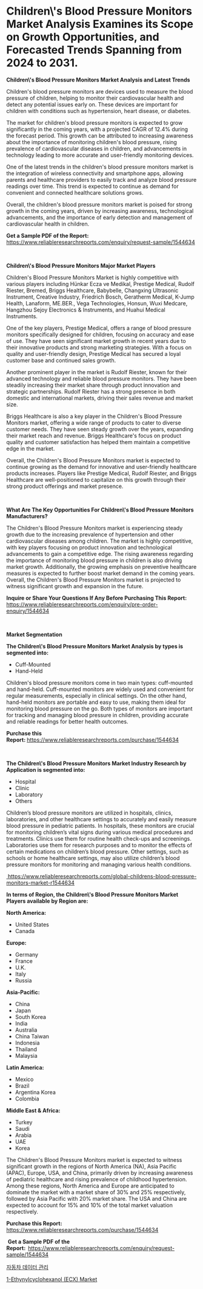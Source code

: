 <p><h1>Children\'s Blood Pressure Monitors Market Analysis Examines its Scope on Growth Opportunities, and Forecasted Trends Spanning from 2024 to 2031.</h1></p><p><strong>Children\'s Blood Pressure Monitors Market Analysis and Latest Trends</strong></p>
<p><p>Children's blood pressure monitors are devices used to measure the blood pressure of children, helping to monitor their cardiovascular health and detect any potential issues early on. These devices are important for children with conditions such as hypertension, heart disease, or diabetes.</p><p>The market for children's blood pressure monitors is expected to grow significantly in the coming years, with a projected CAGR of 12.4% during the forecast period. This growth can be attributed to increasing awareness about the importance of monitoring children's blood pressure, rising prevalence of cardiovascular diseases in children, and advancements in technology leading to more accurate and user-friendly monitoring devices.</p><p>One of the latest trends in the children's blood pressure monitors market is the integration of wireless connectivity and smartphone apps, allowing parents and healthcare providers to easily track and analyze blood pressure readings over time. This trend is expected to continue as demand for convenient and connected healthcare solutions grows.</p><p>Overall, the children's blood pressure monitors market is poised for strong growth in the coming years, driven by increasing awareness, technological advancements, and the importance of early detection and management of cardiovascular health in children.</p></p>
<p><strong>Get a Sample PDF of the Report:&nbsp;</strong> <a href="https://www.reliableresearchreports.com/enquiry/request-sample/1544634">https://www.reliableresearchreports.com/enquiry/request-sample/1544634</a></p>
<p>&nbsp;</p>
<p><strong>Children\'s Blood Pressure Monitors Major Market Players</strong></p>
<p><p>Children's Blood Pressure Monitors Market is highly competitive with various players including Hünkar Ecza ve Medikal, Prestige Medical, Rudolf Riester, Bremed, Briggs Healthcare, Babybelle, Changxing Ultrasonic Instrument, Creative Industry, Friedrich Bosch, Geratherm Medical, K-Jump Health, Lanaform, ME.BER., Vega Technologies, Honsun, Wuxi Medcare, Hangzhou Sejoy Electronics & Instruments, and Huahui Medical Instruments.</p><p>One of the key players, Prestige Medical, offers a range of blood pressure monitors specifically designed for children, focusing on accuracy and ease of use. They have seen significant market growth in recent years due to their innovative products and strong marketing strategies. With a focus on quality and user-friendly design, Prestige Medical has secured a loyal customer base and continued sales growth.</p><p>Another prominent player in the market is Rudolf Riester, known for their advanced technology and reliable blood pressure monitors. They have been steadily increasing their market share through product innovation and strategic partnerships. Rudolf Riester has a strong presence in both domestic and international markets, driving their sales revenue and market size.</p><p>Briggs Healthcare is also a key player in the Children's Blood Pressure Monitors market, offering a wide range of products to cater to diverse customer needs. They have seen steady growth over the years, expanding their market reach and revenue. Briggs Healthcare's focus on product quality and customer satisfaction has helped them maintain a competitive edge in the market.</p><p>Overall, the Children's Blood Pressure Monitors market is expected to continue growing as the demand for innovative and user-friendly healthcare products increases. Players like Prestige Medical, Rudolf Riester, and Briggs Healthcare are well-positioned to capitalize on this growth through their strong product offerings and market presence.</p></p>
<p>&nbsp;</p>
<p><strong>What Are The Key Opportunities For Children\'s Blood Pressure Monitors Manufacturers?</strong></p>
<p><p>The Children's Blood Pressure Monitors market is experiencing steady growth due to the increasing prevalence of hypertension and other cardiovascular diseases among children. The market is highly competitive, with key players focusing on product innovation and technological advancements to gain a competitive edge. The rising awareness regarding the importance of monitoring blood pressure in children is also driving market growth. Additionally, the growing emphasis on preventive healthcare measures is expected to further boost market demand in the coming years. Overall, the Children's Blood Pressure Monitors market is projected to witness significant growth and expansion in the future.</p></p>
<p><strong>Inquire or Share Your Questions If Any Before Purchasing This Report:</strong> <a href="https://www.reliableresearchreports.com/enquiry/pre-order-enquiry/1544634">https://www.reliableresearchreports.com/enquiry/pre-order-enquiry/1544634</a></p>
<p>&nbsp;</p>
<p><strong>Market Segmentation</strong></p>
<p><strong>The Children\'s Blood Pressure Monitors Market Analysis by types is segmented into:</strong></p>
<p><ul><li>Cuff-Mounted</li><li>Hand-Held</li></ul></p>
<p><p>Children's blood pressure monitors come in two main types: cuff-mounted and hand-held. Cuff-mounted monitors are widely used and convenient for regular measurements, especially in clinical settings. On the other hand, hand-held monitors are portable and easy to use, making them ideal for monitoring blood pressure on the go. Both types of monitors are important for tracking and managing blood pressure in children, providing accurate and reliable readings for better health outcomes.</p></p>
<p><strong>Purchase this Report:&nbsp;</strong><a href="https://www.reliableresearchreports.com/purchase/1544634">https://www.reliableresearchreports.com/purchase/1544634</a></p>
<p>&nbsp;</p>
<p><strong>The Children\'s Blood Pressure Monitors Market Industry Research by Application is segmented into:</strong></p>
<p><ul><li>Hospital</li><li>Clinic</li><li>Laboratory</li><li>Others</li></ul></p>
<p><p>Children’s blood pressure monitors are utilized in hospitals, clinics, laboratories, and other healthcare settings to accurately and easily measure blood pressure in pediatric patients. In hospitals, these monitors are crucial for monitoring children’s vital signs during various medical procedures and treatments. Clinics use them for routine health check-ups and screenings. Laboratories use them for research purposes and to monitor the effects of certain medications on children’s blood pressure. Other settings, such as schools or home healthcare settings, may also utilize children’s blood pressure monitors for monitoring and managing various health conditions.</p></p>
<p><a href="https://www.reliableresearchreports.com/global-childrens-blood-pressure-monitors-market-r1544634">&nbsp;https://www.reliableresearchreports.com/global-childrens-blood-pressure-monitors-market-r1544634</a></p>
<p><strong>In terms of Region, the Children\'s Blood Pressure Monitors Market Players available by Region are:</strong></p>
<p>
    <p> <strong> North America: </strong>
        <ul>
            <li>United States</li>
            <li>Canada</li>
        </ul>
        </p> 
    <p> <strong> Europe: </strong>
        <ul>
            <li>Germany</li>
            <li>France</li>
            <li>U.K.</li>
            <li>Italy</li>
            <li>Russia</li>
        </ul>
        </p> 
    <p> <strong> Asia-Pacific: </strong>
        <ul>
            <li>China</li>
            <li>Japan</li>
            <li>South Korea</li>
            <li>India</li>
            <li>Australia</li>
            <li>China Taiwan</li>
            <li>Indonesia</li>
            <li>Thailand</li>
            <li>Malaysia</li>
        </ul>
        </p> 
    <p> <strong> Latin America: </strong>
        <ul>
            <li>Mexico</li>
            <li>Brazil</li>
            <li>Argentina Korea</li>
            <li>Colombia</li>
        </ul>
        </p> 
    <p> <strong> Middle East & Africa: </strong>
        <ul>
            <li>Turkey</li>
            <li>Saudi</li>
            <li>Arabia</li>
            <li>UAE</li>
            <li>Korea</li>
        </ul>
    </p>
    </p>
<p><p>The Children's Blood Pressure Monitors market is expected to witness significant growth in the regions of North America (NA), Asia Pacific (APAC), Europe, USA, and China, primarily driven by increasing awareness of pediatric healthcare and rising prevalence of childhood hypertension. Among these regions, North America and Europe are anticipated to dominate the market with a market share of 30% and 25% respectively, followed by Asia Pacific with 20% market share. The USA and China are expected to account for 15% and 10% of the total market valuation respectively.</p></p>
<p><strong>Purchase this Report: </strong><a href="https://www.reliableresearchreports.com/purchase/1544634">https://www.reliableresearchreports.com/purchase/1544634</a></p>
<p>&nbsp;<strong>Get a Sample PDF of the Report:&nbsp;&nbsp;</strong><a href="https://www.reliableresearchreports.com/enquiry/request-sample/1544634">https://www.reliableresearchreports.com/enquiry/request-sample/1544634</a></p>
<p><strong></strong></p>
<p><p><a href="https://github.com/lzrvbyqzftro57/Market-Research-Report-List-2/blob/main/330478246548.md">자동차 데이터 관리</a></p><p><a href="https://sudsy-motorcycle-bbc.notion.site/1-Ethynylcyclohexanol-ECX-Market-Exploring-Market-Share-Market-Trends-and-Future-Growth-406b66ae17524c4e911d26586b8f1742">1-Ethynylcyclohexanol (ECX) Market</a></p></p>